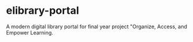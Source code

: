 # elibrary-portal
A modern digital library portal for final year project "Organize, Access, and Empower Learning.
